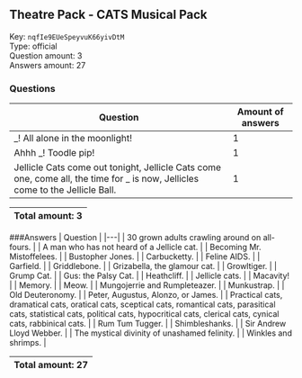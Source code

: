 ## Theatre Pack - CATS Musical Pack
Key: `nqfIe9EUeSpeyvuK66yivDtM`  
Type: official  
Question amount: 3  
Answers amount: 27
### Questions
| Question | Amount of answers |
|---|---|
| _! All alone in the moonlight! | 1 |
| Ahhh _! Toodle pip! | 1 |
| Jellicle Cats come out tonight, Jellicle Cats come one, come all, the time for _ is now, Jellicles come to the Jellicle Ball. | 1 |

|Total amount: 3|
|---|
###Answers
| Question |
|---|
| 30 grown adults crawling around on all-fours. |
| A man who has not heard of a Jellicle cat. |
| Becoming Mr. Mistoffelees. |
| Bustopher Jones. |
| Carbucketty. |
| Feline AIDS. |
| Garfield. |
| Griddlebone. |
| Grizabella, the glamour cat. |
| Growltiger. |
| Grump Cat. |
| Gus: the Palsy Cat. |
| Heathcliff. |
| Jellicle cats. |
| Macavity! |
| Memory. |
| Meow. |
| Mungojerrie and Rumpleteazer. |
| Munkustrap. |
| Old Deuteronomy. |
| Peter, Augustus, Alonzo, or James. |
| Practical cats,
dramatical cats,
oratical cats,
sceptical cats,
romantical cats,
parasitical cats,
statistical cats,
political cats,
hypocritical cats,
clerical cats,
cynical cats,
rabbinical cats. |
| Rum Tum Tugger. |
| Shimbleshanks. |
| Sir Andrew Lloyd Webber. |
| The mystical divinity of unashamed felinity. |
| Winkles and shrimps. |

|Total amount: 27|
|---|